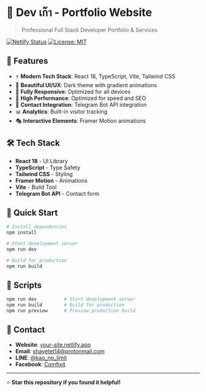 # 🚀 Dev เก๊า - Portfolio Website

> Professional Full Stack Developer Portfolio & Services

[![Netlify Status](https://api.netlify.com/api/v1/badges/your-badge-id/deploy-status)](https://your-site.netlify.app)
[![License: MIT](https://img.shields.io/badge/License-MIT-yellow.svg)](https://opensource.org/licenses/MIT)

## 🌟 Features

- ⚡ **Modern Tech Stack**: React 18, TypeScript, Vite, Tailwind CSS
- 🎨 **Beautiful UI/UX**: Dark theme with gradient animations
- 📱 **Fully Responsive**: Optimized for all devices
- 🚀 **High Performance**: Optimized for speed and SEO
- 💬 **Contact Integration**: Telegram Bot API integration
- 📊 **Analytics**: Built-in visitor tracking
- 🎭 **Interactive Elements**: Framer Motion animations

## 🛠️ Tech Stack

- **React 18** - UI Library
- **TypeScript** - Type Safety
- **Tailwind CSS** - Styling
- **Framer Motion** - Animations
- **Vite** - Build Tool
- **Telegram Bot API** - Contact form

## 🚀 Quick Start

```bash
# Install dependencies
npm install

# Start development server
npm run dev

# Build for production
npm run build
```

## 📝 Scripts

```bash
npm run dev          # Start development server
npm run build        # Build for production
npm run preview      # Preview production build
```

## 🤝 Contact

- **Website**: [your-site.netlify.app](https://your-site.netlify.app)
- **Email**: shayetet14@protonmail.com
- **LINE**: [@kao_no_limit](https://line.me/ti/p/~kao_no_limit)
- **Facebook**: [Comfixit](https://www.facebook.com/Comfixit)

---

⭐ **Star this repository if you found it helpful!**
